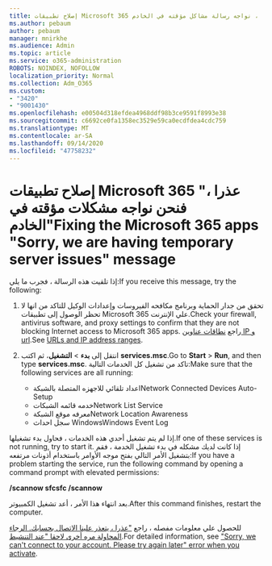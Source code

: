 ```yaml
---
title: إصلاح تطبيقات Microsoft 365 عذرا ، نواجه رسالة مشاكل مؤقته في الخادم
ms.author: pebaum
author: pebaum
manager: mnirkhe
ms.audience: Admin
ms.topic: article
ms.service: o365-administration
ROBOTS: NOINDEX, NOFOLLOW
localization_priority: Normal
ms.collection: Adm_O365
ms.custom:
- "3420"
- "9001430"
ms.openlocfilehash: e00504d318efdea4968ddf98b3ce9591f8993e38
ms.sourcegitcommit: c6692ce0fa1358ec3529e59ca0ecdfdea4cdc759
ms.translationtype: MT
ms.contentlocale: ar-SA
ms.lasthandoff: 09/14/2020
ms.locfileid: "47758232"
---
```

# <a name="fixing-the-microsoft-365-apps-sorry-we-are-having-temporary-server-issues-message"></a><span data-ttu-id="180a4-102">إصلاح تطبيقات Microsoft 365 "عذرا ، فنحن نواجه مشكلات مؤقته في الخادم"</span><span class="sxs-lookup"><span data-stu-id="180a4-102">Fixing the Microsoft 365 apps "Sorry, we are having temporary server issues" message</span></span>

<span data-ttu-id="180a4-103">إذا تلقيت هذه الرسالة ، فجرب ما يلي:</span><span class="sxs-lookup"><span data-stu-id="180a4-103">If you receive this message, try the following:</span></span>

1. <span data-ttu-id="180a4-104">تحقق من جدار الحماية وبرنامج مكافحه الفيروسات وإعدادات الوكيل للتاكد من انها لا تحظر الوصول إلى تطبيقات Microsoft 365 علي الإنترنت.</span><span class="sxs-lookup"><span data-stu-id="180a4-104">Check your firewall, antivirus software, and proxy settings to confirm that they are not blocking Internet access to Microsoft 365 apps.</span></span> <span data-ttu-id="180a4-105">راجع [نطاقات عناوين IP و url](https://docs.microsoft.com/office365/enterprise/urls-and-ip-address-ranges).</span><span class="sxs-lookup"><span data-stu-id="180a4-105">See [URLs and IP address ranges](https://docs.microsoft.com/office365/enterprise/urls-and-ip-address-ranges).</span></span>

2. <span data-ttu-id="180a4-106">انتقل إلى **بدء**  >  **التشغيل**، ثم اكتب **services.msc**.</span><span class="sxs-lookup"><span data-stu-id="180a4-106">Go to **Start** > **Run**, and then type **services.msc**.</span></span> <span data-ttu-id="180a4-107">تاكد من تشغيل كل الخدمات التالية:</span><span class="sxs-lookup"><span data-stu-id="180a4-107">Make sure that the following services are all running:</span></span>
    - <span data-ttu-id="180a4-108">اعداد تلقائي للاجهزه المتصلة بالشبكة</span><span class="sxs-lookup"><span data-stu-id="180a4-108">Network Connected Devices Auto-Setup</span></span>
    - <span data-ttu-id="180a4-109">خدمه قائمه الشبكات</span><span class="sxs-lookup"><span data-stu-id="180a4-109">Network List Service</span></span>
    - <span data-ttu-id="180a4-110">معرفه موقع الشبكة</span><span class="sxs-lookup"><span data-stu-id="180a4-110">Network Location Awareness</span></span>
    - <span data-ttu-id="180a4-111">سجل احداث Windows</span><span class="sxs-lookup"><span data-stu-id="180a4-111">Windows Event Log</span></span>

<span data-ttu-id="180a4-112">إذا لم يتم تشغيل أحدي هذه الخدمات ، فحاول بدء تشغيلها.</span><span class="sxs-lookup"><span data-stu-id="180a4-112">If one of these services is not running, try to start it.</span></span> <span data-ttu-id="180a4-113">إذا كانت لديك مشكله في بدء تشغيل الخدمة ، فقم بتشغيل الأمر التالي بفتح موجه الأوامر باستخدام أذونات مرتفعه:</span><span class="sxs-lookup"><span data-stu-id="180a4-113">If you have a problem starting the service, run the following command by opening a command prompt with elevated permissions:</span></span>

<span data-ttu-id="180a4-114">**/scannow sfc**</span><span class="sxs-lookup"><span data-stu-id="180a4-114">**sfc /scannow**</span></span>

<span data-ttu-id="180a4-115">بعد انتهاء هذا الأمر ، أعد تشغيل الكمبيوتر.</span><span class="sxs-lookup"><span data-stu-id="180a4-115">After this command finishes, restart the computer.</span></span>

<span data-ttu-id="180a4-116">للحصول علي معلومات مفصله ، راجع ["عذرا ، يتعذر علينا الاتصال بحسابك. الرجاء المحاولة مره أخرى لاحقا "عند التنشيط](https://docs.microsoft.com/office/troubleshoot/activation-installation/issue-when-activate-office-from-office-365).</span><span class="sxs-lookup"><span data-stu-id="180a4-116">For detailed information, see ["Sorry, we can't connect to your account. Please try again later" error when you activate](https://docs.microsoft.com/office/troubleshoot/activation-installation/issue-when-activate-office-from-office-365).</span></span>
